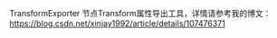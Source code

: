 TransformExporter 节点Transform属性导出工具，详情请参考我的博文：https://blog.csdn.net/xinjay1992/article/details/107476371
